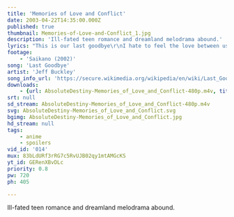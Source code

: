 ```yaml
---
title: 'Memories of Love and Conflict'
date: 2003-04-22T14:35:00.000Z
published: true
thumbnail: Memories-of-Love-and-Conflict_1.jpg
description: 'Ill-fated teen romance and dreamland melodrama abound.'
lyrics: "This is our last goodbye\r\nI hate to feel the love between us die.\r\nBut it's over\r\nJust hear this and then I'll go:\r\nYou gave me more to live for,\r\nMore than you'll ever know.\r\n\r\nWell, this is our last embrace,\r\nMust I dream and always see your face?\r\nWhy can't we overcome this wall?\r\nBaby, maybe it's just because I didn't know you at all.\r\n\r\nKiss me, please kiss me,\r\nBut kiss me out of desire, babe, and not consolation.\r\nOh, you know it makes me so angry 'cause I know that in time\r\nI'll only make you cry, this is our last goodbye.\r\n\r\nDid you say, \"No, this can't happen to me\"?\r\nAnd did you rush to the phone to call?\r\nWas there a voice unkind in the back of your mind saying,\r\n\"Maybe, you didn't know him at all,\r\nyou didn't know him at all,\r\noh, you didn't know\"?\r\n\r\nWell, the bells out in the church tower chime,\r\nBurning clues into this heart of mine.\r\nThinking so hard on her soft eyes, and the memories\r\nOffer signs that it's over, it's over."
footage:
    - 'Saikano (2002)'
song: 'Last Goodbye'
artist: 'Jeff Buckley'
song_info_url: 'https://secure.wikimedia.org/wikipedia/en/wiki/Last_Goodbye_%28Jeff_Buckley_song%29'
downloads:
    - {url: AbsoluteDestiny-Memories_of_Love_and_Conflict-480p.m4v, title: '480p mp4', width: 848, height: 480, mimetype: video/mp4}
srt: null
sd_stream: AbsoluteDestiny-Memories_of_Love_and_Conflict-480p.m4v
svg: AbsoluteDestiny-Memories_of_Love_and_Conflict.svg
bgimg: AbsoluteDestiny-Memories_of_Love_and_Conflict.jpg
hd_stream: null
tags:
    - anime
    - spoilers
vid_id: '014'
mux: 83bLdURf3rRG7c5RvUJB02qy1mtAMGcKS
yt_id: GERenXBvDLc
priority: 0.8
pw: 720
ph: 405

---
```

Ill-fated teen romance and dreamland melodrama abound.